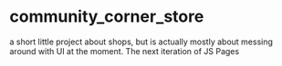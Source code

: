 # community_corner_store
a short little project about shops, but is actually mostly about messing around with UI at the moment. The next iteration of JS Pages
